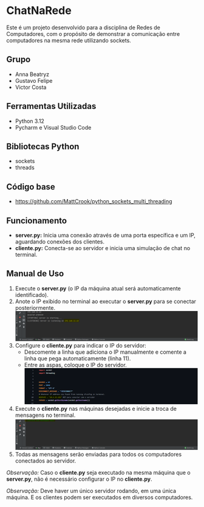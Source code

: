 # ChatNaRede

Este é um projeto desenvolvido para a disciplina de Redes de Computadores, com o propósito de demonstrar a comunicação entre computadores na mesma rede utilizando sockets.

## Grupo
- Anna Beatryz
- Gustavo Felipe
- Victor Costa

## Ferramentas Utilizadas
- Python 3.12
- Pycharm e Visual Studio Code

## Bibliotecas Python
- sockets 
- threads

## Código base
- https://github.com/MattCrook/python_sockets_multi_threading

## Funcionamento
- **server.py:** Inicia uma conexão através de uma porta específica e um IP, aguardando conexões dos clientes.
- **cliente.py:** Conecta-se ao servidor e inicia uma simulação de chat no terminal.

## Manual de Uso
1. Execute o **server.py** (o IP da máquina atual será automaticamente identificado).
2. Anote o IP exibido no terminal ao executar o **server.py** para se conectar posteriormente.
   ![ip do servidor](https://github.com/GustavoFelips/ChatNaRede/blob/main/ImageREADME/IpServer.png)
3. Configure o **cliente.py** para indicar o IP do servidor:
   - Descomente a linha que adiciona o IP manualmente e comente a linha que pega automaticamente (linha 11).
   - Entre as aspas, coloque o IP do servidor.
   ![Definição de IP](https://github.com/GustavoFelips/ChatNaRede/blob/main/ImageREADME/ConfigIp.png)
4. Execute o **cliente.py** nas máquinas desejadas e inicie a troca de mensagens no terminal.
   ![Envio de mensagem](https://github.com/GustavoFelips/ChatNaRede/blob/main/ImageREADME/Console.png)
5. Todas as mensagens serão enviadas para todos os computadores conectados ao servidor.

*Observação:* Caso o **cliente.py** seja executado na mesma máquina que o **server.py**, não é necessário configurar o IP no **cliente.py**.

*Observação:* Deve haver um único servidor rodando, em uma única máquina. E os clientes podem ser executados em diversos computadores.

